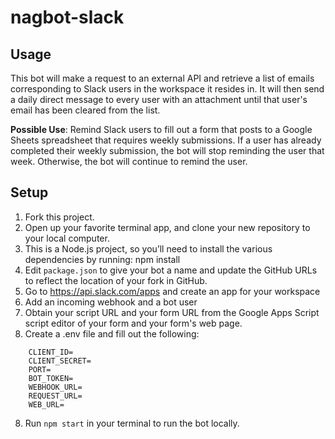 # nagbot-slack

## Usage
This bot will make a request to an external API and retrieve a list of emails corresponding to Slack users in the workspace it resides in. It will then send a daily direct message to every user with an attachment until that user's email has been cleared from the list.

**Possible Use**: Remind Slack users to fill out a form that posts to a Google Sheets spreadsheet that requires weekly submissions. If a user has already completed their weekly submission, the bot will stop reminding the user that week. Otherwise, the bot will continue to remind the user.

## Setup
1. Fork this project.
2. Open up your favorite terminal app, and clone your new repository to your local computer.
3. This is a Node.js project, so you’ll need to install the various dependencies by running:
    npm install
4. Edit `package.json` to give your bot a name and update the GitHub URLs to reflect the location of your fork in GitHub.
5. Go to https://api.slack.com/apps and create an app for your workspace
6. Add an incoming webhook and a bot user
7. Obtain your script URL and your form URL from the Google Apps Script script editor of your form and your form's web page.
7. Create a .env file and fill out the following:

```
	CLIENT_ID=
	CLIENT_SECRET=
	PORT=
	BOT_TOKEN=
	WEBHOOK_URL=
	REQUEST_URL=
	WEB_URL=
```

8. Run `npm start` in your terminal to run the bot locally.
